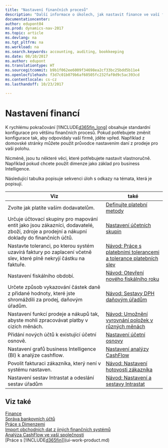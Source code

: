 ```yaml
---
title: "Nastavení finančních procesů"
description: "Další informace o úkolech, jak nastavit finance ve vaší firmě tak, aby vyhovovaly všem vašim účetním, auditorským nebo účetním potřebám."
documentationcenter: 
author: edupont04
ms.prod: dynamics-nav-2017
ms.topic: article
ms.devlang: na
ms.tgt_pltfrm: na
ms.workload: na
ms.search.keywords: accounting, auditing, bookkeeping
ms.date: 08/10/2017
ms.author: edupont
ms.translationtype: HT
ms.sourcegitcommit: b9b1f062ee6009f34698ea2cf33bc25bdd5b11e4
ms.openlocfilehash: f3d7c01b079b6af60505fc232faf0d9c5ac393cd
ms.contentlocale: cs-cz
ms.lasthandoff: 10/23/2017

---
```

# <a name="setting-up-finance"></a>Nastavení financí
K rychlému pokračování [!INCLUDE[d365fin_long](includes/d365fin_long_md.md)] obsahuje standardní konfigurace pro většinu finančních procesů. Pokud potřebujete změnit konfigurace tak, aby odpovídaly vaší firmě, jděte vpřed. Například z domovské stránky můžete použít průvodce nastavením daní z prodeje pro vaši polohu.  

Nicméně, jsou tu některé věci, které potřebujete nastavit vlastnoručně. Například pokud chcete použít dimenze jako základ pro business Intelligence.  

Následující tabulka popisuje sekvenci úloh s odkazy na témata, která je popisují.

| Viz | také |
| --- | --- |
| Zvolte jak platíte vašim dodavatelům. |[Definujte platební metody](finance-payment-methods.md) |
| Určuje účtovací skupiny pro mapování entit jako jsou zákazníci, dodavatelé, zboží, zdroje a prodejní a nákupní doklady do finančních účtů. |[Nastavení účetních skupin](finance-posting-groups.md)|
|Nastavte toleranci, po kterou systém uzavírá faktury po zaplacení včetně slev, které plně nekryjí částku na faktuře.|[Návod: Práce s platebními tolerancemi a tolerance platebních slev](finance-payment-tolerance-and-payment-discount-tolerance.md)|
| Nastavení fiskálního období. |[Návod: Otevření nového fiskálního roku](finance-how-open-new-fiscal-year.md) |
| Určete způsob vykazování částek daně z přidané hodnoty, které jste shromáždili za prodej, daňovým úřadům. |[Návod: Sestavy DPH daňovým úřadům](finance-how-report-vat.md)|
| Nastavení funkcí prodeje a nákupů tak, abyste mohli zpracovávat platby v cizích měnách.|[Návod: Umožnění vyrovnání položek v různých měnách](finance-how-enable-application-ledger-entries-different-currencies.md)
| Přidání nových účtů k existující účetní osnově. |[Nastavení účetní osnovy](finance-setup-chart-accounts.md) |
| Nastavení grafů business Intelligence (BI) k analýze cashflow. |[Nastavení analýzy CashFlow](finance-setup-cash-flow-analyses.md) |
|Povolit fakturaci zákazníka, který není v systému nastaven.|[Návod: Nastavení hotovosti zákazníka](finance-how-to-set-up-cash-customers.md)|
| Nastavení sestav Intrastat a odeslání sestav úřadům | [Návod: Nastavení a sestavy Intrastat](finance-how-setup-report-intrastat.md)|

## <a name="see-also"></a>Viz také
[Finance](finance.md)  
[Správa bankovních účtů](bank-manage-bank-accounts.md)  
[Práce s Dimenzemi](finance-dimensions.md)  
[Import obchodních dat z jiných finančních systémů](upload-data.md)  
[Analýza CashFlow ve vaší společnosti](finance-analyze-cash-flow.md)  
[Práce s [!INCLUDE[d365fin](includes/d365fin_md.md)]](ui-work-product.md)  

##

